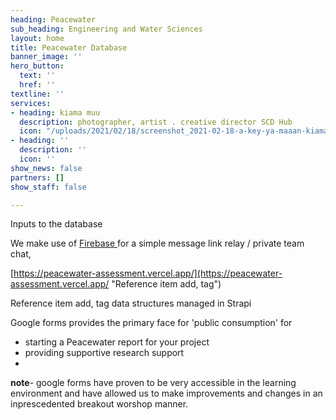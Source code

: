 ```yaml
---
heading: Peacewater
sub_heading: Engineering and Water Sciences
layout: home
title: Peacewater Database
banner_image: ''
hero_button:
  text: ''
  href: ''
textline: ''
services:
- heading: kiama muu
  description: photographer, artist . creative director SCD Hub
  icon: "/uploads/2021/02/18/screenshot_2021-02-18-a-key-ya-maaan-kiama_muu-instagram-photos-and-videos.png"
- heading: ''
  description: ''
  icon: ''
show_news: false
partners: []
show_staff: false

---
```


Inputs to the database

We make use of [Firebase ](https://firebase.google.com/ "Firebase") for a simple message link relay / private team chat,

[https://peacewater-assessment.vercel.app/](https://peacewater-assessment.vercel.app/ "Reference item add, tag")

Reference item add, tag data structures managed in Strapi

Google forms provides the primary face for 'public consumption' for

* starting a Peacewater report for your project
* providing supportive research support
* 

**note**- google forms have proven to be very accessible in the learning environment and have allowed us to make improvements and changes in an inprescedented breakout worshop manner. 